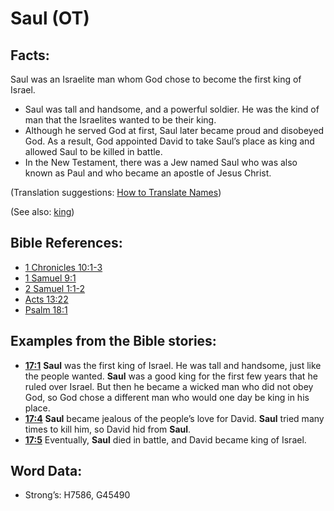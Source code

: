 # Saul (OT)

## Facts:

Saul was an Israelite man whom God chose to become the first king of Israel.

* Saul was tall and handsome, and a powerful soldier. He was the kind of man that the Israelites wanted to be their king.
* Although he served God at first, Saul later became proud and disobeyed God. As a result, God appointed David to take Saul’s place as king and allowed Saul to be killed in battle.
* In the New Testament, there was a Jew named Saul who was also known as Paul and who became an apostle of Jesus Christ.

(Translation suggestions: [How to Translate Names](rc://en/ta/man/translate/translate-names))

(See also: [king](../other/king.md))

## Bible References:

* [1 Chronicles 10:1-3](rc://en/tn/help/1ch/10/01)
* [1 Samuel 9:1](rc://en/tn/help/1sa/09/01)
* [2 Samuel 1:1-2](rc://en/tn/help/2sa/01/01)
* [Acts 13:22](rc://en/tn/help/act/13/22)
* [Psalm 18:1](rc://en/tn/help/psa/018/001)

## Examples from the Bible stories:

* __[17:1](rc://en/tn/help/obs/17/01)__ __Saul__ was the first king of Israel. He was tall and handsome, just like the people wanted. __Saul__ was a good king for the first few years that he ruled over Israel. But then he became a wicked man who did not obey God, so God chose a different man who would one day be king in his place.
* __[17:4](rc://en/tn/help/obs/17/04)__ __Saul__ became jealous of the people’s love for David. __Saul__ tried many times to kill him, so David hid from __Saul__.
* __[17:5](rc://en/tn/help/obs/17/05)__ Eventually, __Saul__ died in battle, and David became king of Israel.

## Word Data:

* Strong’s: H7586, G45490
